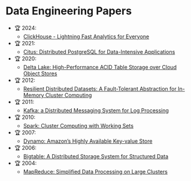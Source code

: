 # Data Engineering Papers

* 🏆 2024:
    - [ClickHouse - Lightning Fast Analytics for Everyone](https://www.vldb.org/pvldb/vol17/p3731-schulze.pdf)
* 🏆 2021:
    - [Citus: Distributed PostgreSQL for Data-Intensive Applications](https://dl.acm.org/doi/pdf/10.1145/3448016.3457551)
* 🏆 2020:
    - [Delta Lake: High-Performance ACID Table Storage over Cloud Object Stores](https://vldb.org/pvldb/vol13/p3411-armbrust.pdf)
* 🏆 2012: 
    - [Resilient Distributed Datasets: A Fault-Tolerant Abstraction for In-Memory Cluster Computing](https://www.usenix.org/system/files/conference/nsdi12/nsdi12-final138.pdf)
* 🏆 2011: 
    - [Kafka: a Distributed Messaging System for Log Processing](https://notes.stephenholiday.com/Kafka.pdf)
* 🏆 2010: 
    - [Spark: Cluster Computing with Working Sets](https://www.usenix.org/system/files/conference/nsdi10/nsdi10-final138.pdf)
* 🏆 2007: 
    - [Dynamo: Amazon’s Highly Available Key-value Store](https://www.allthingsdistributed.com/files/amazon-dynamo-sosp2007.pdf)
* 🏆 2006: 
    - [Bigtable: A Distributed Storage System for Structured Data](https://static.googleusercontent.com/media/research.google.com/en//archive/bigtable-osdi06.pdf)
* 🏆 2004: 
    - [MapReduce: Simplified Data Processing on Large Clusters](https://research.google/pubs/pub62/)

